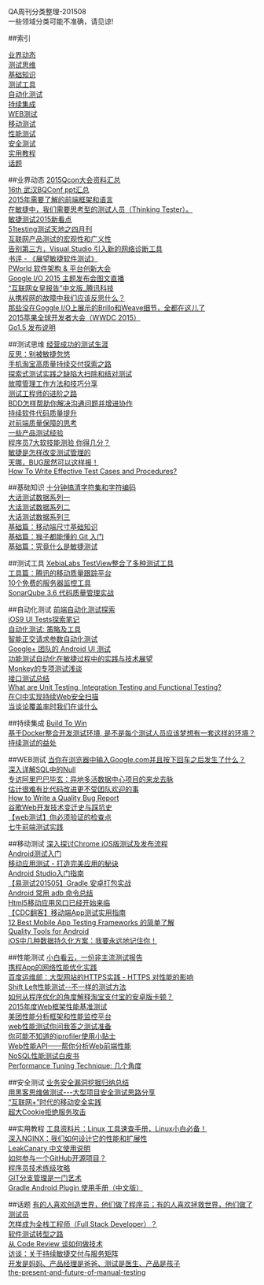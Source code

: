 QA周刊分类整理-201508<br />
一些领域分类可能不准确，请见谅!  


##索引

[业界动态](#NEWS)<br />
[测试思维](#TEST)<br />
[基础知识](#BASIC)<br />
[测试工具](#TESTTOOLS)<br />
[自动化测试](#AUTOTEST)<br />
[持续集成](#CI)<br />
[WEB测试](#WEBTEST)<br />
[移动测试](#MOBILETEST)<br />
[性能测试](#PERFORMANCETEST)<br />
[安全测试](#SECURITYTEST)<br />
[实用教程](#COURSE)<br />
[话题](#TOPICS)<br />

<a name="NEWS"></a>
##业界动态
[2015Qcon大会资料汇总](http://doc.hz.netease.com/pages/viewpage.action?pageId=45191251)  
[16th 武汉BQConf ppt汇总](http://doc.hz.netease.com/pages/viewpage.action?pageId=45203055)   
[2015年需要了解的前端框架和语言](http://www.oschina.net/news/64218/2015-frameworkds-need-to-learn)  
[在敏捷中，我们需要思考型的测试人员（Thinking Tester）。](http://www.infoq.com/cn/news/2015/03/creativity-agile-testing)  
[敏捷测试2015新看点](http://www.infoq.com/cn/news/2015/03/new-developments-agile-testing)  
[51testing测试天地之四月刊](http://download.51testing.com/magazine/51Testing_magazine37.pdf)  
[互联网产品测试的宏观性和广义性](http://doc.hz.netease.com/download/attachments/45198556/%E4%BA%92%E8%81%94%E7%BD%91%E4%BA%A7%E5%93%81%E6%B5%8B%E8%AF%95%E7%9A%84%E5%AE%8F%E8%A7%82%E6%80%A7%E5%92%8C%E5%B9%BF%E4%B9%89%E6%80%A7_15725.pdf)  
[告别第三方，Visual Studio 引入新的网络诊断工具](http://blog.jobbole.com/86787/)  
[书评 - 《展望敏捷软件测试》](http://www.infoq.com/cn/articles/agile-software-testing)  
[PWorld 软件架构 & 平台创新大会](http://pworld.qclub.io/index.html)  
[Google I/O 2015 主题发布会图文直播](http://www.cnbeta.com/articles/397909.htm)  
[“互联网女皇报告”中文版_腾讯科技](http://doc.hz.netease.com/download/attachments/46012706/%E2%80%9C%E4%BA%92%E8%81%94%E7%BD%91%E5%A5%B3%E7%9A%87%E6%8A%A5%E5%91%8A%E2%80%9D%E4%B8%AD%E6%96%87%E7%89%88_%E8%85%BE%E8%AE%AF%E7%A7%91%E6%8A%80.pdf)  
[从携程网的故障中我们应该反思什么？](http://www.infoq.com/cn/news/2015/05/rethink-ctrip-offline)  
[那些没在Goggle I/O上展示的Brillo和Weave细节，全都在这儿了](http://36kr.com/p/533402.html?utm_source=site_search)  
[2015苹果全球开发者大会（WWDC 2015）](http://tech.163.com/special/wwdc2015/)  
[Go1.5 发布说明](https://github.com/meilihao/TranslateProject/blob/master/201507%20Go%201.5%20Release%20Notes.md)


<a name="TEST"></a>
##测试思维
[经营成功的测试生涯](http://www.cnblogs.com/skytraveler/p/3546703.html)  
[反思：别被敏捷忽悠](http://www.infoq.com/cn/news/2014/02/agile-rethink)  
[手机淘宝高质量持续交付探索之路](http://www.testwo.com/article/379)  
[探索式测试实践之缺陷大扫除和结对测试](http://blog.sina.com.cn/s/blog_6cf812be01012h6l.html#bsh-161-314253713)  
[故障管理工作方法和技巧分享](http://weibo.com/p/1001603835134481714741)  
[测试工程师的进阶之路](http://www.ltesting.net/ceshi/ceshijishu/rjcsgcsrm/2015/0430/207949.html)  
[BDD怎样帮助你解决沟通问题并增进协作](http://www.infoq.com/cn/news/2015/05/BDD-collaboration)   
[持续软件代码质量提升](http://doc.hz.netease.com/download/attachments/45203055/%E6%8C%81%E7%BB%AD%E7%9A%84%E8%BD%AF%E4%BB%B6%E4%BB%A3%E7%A0%81%E8%B4%A8%E9%87%8F%E6%8F%90%E5%8D%87.pdf)   
[对前端质量保障的思考](http://www.51testing.com/html/36/n-2980636.html)  
[一些产品测试经验](http://www.jianshu.com/p/9f3041818702)  
[程序员7大软技能测验 你得几分？](http://www.codeceo.com/article/programmer-soft-skills-quiz.html)  
[敏捷是怎样改变测试管理的](http://www.infoq.com/cn/articles/agile-changed-test-management?utm_source=tuicool)  
[天哪，BUG居然可以这样报！](http://mp.weixin.qq.com/s?__biz=MjM5ODY4ODIxOA==&mid=205869689&idx=1&sn=cbcc4e0c648dd0bc4478c4c7d01a91ff&scene=5#rd)  
[How To Write Effective Test Cases and Procedures?](http://www.softwaretestingclass.com/how-to-write-effective-test-cases-and-procedures/?utm_source=tuicool)


<a name="BASIC"></a>
##基础知识
[十分钟搞清字符集和字符编码](http://cenalulu.github.io/linux/character-encoding/)  
[大话测试数据系列一](http://www.testwo.com/article/383)  
[大话测试数据系列二](http://www.testwo.com/article/384)  
[大话测试数据系列三](http://www.testwo.com/article/384)  
[基础篇：移动端尺寸基础知识](http://colachan.com/post/3435)  
[基础篇：猴子都能懂的 Git 入门](http://backlogtool.com/git-guide/cn/)  
[基础篇：究竟什么是敏捷测试](http://www.testtao.com/article-15694-1.html)  


<a name="TESTTOOLS"></a>
##测试工具
[XebiaLabs TestView整合了多种测试工具](http://www.infoq.com/cn/news/2015/07/xebialabs-testview)  
[工具篇：腾讯的移动质量跟踪平台](http://bugly.qq.com/)  
[10个免费的服务器监控工具](http://blog.jobbole.com/88115/)  
[SonarQube 3.6 代码质量管理实战](http://www.uml.org.cn/rjzl/201507213.asp)

<a name="AUTOTEST"></a>
##自动化测试
[前端自动化测试探索 ](http://fex.baidu.com/blog/2015/07/front-end-test/)  
[iOS9 UI Tests探索笔记 ](http://blog.csdn.net/zhao18933/article/details/46621999)  
[自动化测试: 策略及工具 ](http://liguanglei.name/blogs/2014/09/05/automation-test-strategy-and-tools/)  
[智能正交请求参数自动化测试](http://www.infoq.com/cn/articles/orthotropic-requesttestbase)  
[Google+ 团队的 Android UI 测试](http://allenlsy.com/android-ui-tests-in-google-plus-team/)  
[功能测试自动化在敏捷过程中的实践与技术展望](http://doc.hz.netease.com/download/attachments/45191251/%E5%8A%9F%E8%83%BD%E6%B5%8B%E8%AF%95%E8%87%AA%E5%8A%A8%E5%8C%96%E5%9C%A8%E6%95%8F%E6%8D%B7%E8%BF%87%E7%A8%8B%E4%B8%AD%E7%9A%84%E5%AE%9E%E8%B7%B5%E4%B8%8E%E6%8A%80%E6%9C%AF%E5%B1%95%E6%9C%9B.pdf)  
[Monkey的专项测试浅谈](http://www.testwo.com/article/402)  
[接口测试总结](blog.sina.com.cn/s/blog_6e0d94750102vjqf.html)  
[What are Unit Testing, Integration Testing and Functional Testing?](http://codeutopia.net/blog/2015/04/11/what-are-unit-testing-integration-testing-and-functional-testing/)  
[在CI中实现持续Web安全扫描](http://www.infoq.com/cn/articles/WebScan-CI)  
[当谈论覆盖率时我们在谈什么](http://liguanglei.name/blogs/2015/06/01/code-coverage-vs-test-coverage/)  




<a name="CI"></a>
##持续集成
[Build To Win ](http://zhuanlan.zhihu.com/goujianzhifa/20003750)  
[基于Docker整合开发测试环境, 是不是每个测试人员应该梦想有一套这样的环境？](http://dockone.io/article/342)    
[持续测试的益处](http://www.infoq.com/cn/news/2015/05/benefits-continuous-testing)  


<a name="WEBTEST"></a>
##WEB测试
[当你在浏览器中输入Google.com并且按下回车之后发生了什么？ ](http://blog.jobbole.com/84870/)  
[深入详解SQL中的Null](http://blog.jobbole.com/85902/)  
[专访阿里巴巴毕玄：异地多活数据中心项目的来龙去脉](http://www.infoq.com/cn/articles/interview-alibaba-bixuan)  
[估计很难有比代码改进更不受团队欢迎的事](http://www.newsmth.net/bbstcon.php?board=SoftEng&gid=88109&start=88109&pno=1)  
[How to Write a Quality Bug Report](http://university.utest.com/writing-quality-bug-reports-and-utest-etiquette/)  
[谷歌Web开发技术变迁史与踩坑史](http://36kr.com/p/533342.html?utm_source=site_search)  
[【web测试】你必须验证的检查点](http://www.sogouqa.com/2015/05/14/%e3%80%90web%e6%b5%8b%e8%af%95%e3%80%91%e4%bd%a0%e5%bf%85%e9%a1%bb%e9%aa%8c%e8%af%81%e7%9a%84%e6%a3%80%e6%9f%a5%e7%82%b9/?utm_source=tuicool)  
[七牛前端测试实践](http://weibo.com/p/1001603864951990185052?sudaref=toutiao.io)  

<a name="MOBILETEST"></a>
##移动测试
[深入探讨Chrome iOS版测试及发布流程](http://www.infoq.com/cn/articles/testing-releasing-chrome-ios)  
[Android测试入门](www.sage42.org/2013/11/25/getting-started-with-android-testing/)  
[移动应用测试 - 打造完美应用的秘诀](http://www.infoq.com/cn/articles/mobile-app-testing-the-secret-to-the-perfect-app)  
[Android Studio入门指南](http://blog.csdn.net/wirelessqa/article/details/14222041)  
[【易测试201505】Gradle 安卓打包实战](http://ks.netease.com/blog?id=2050)  
[Android 常用 adb 命令总结](https://testerhome.com/topics/2565)   
[Html5移动应用风口已经开始来临](http://www.cocoachina.com/game/20150629/12306.html)  
[【CDC翻客】移动端App测试实用指南](http://cdc.tencent.com/?p=6545)  
[12 Best Mobile App Testing Frameworks 的简单了解](https://testerhome.com/topics/2416)  
[Quality Tools for Android](https://github.com/stephanenicolas/Quality-Tools-for-Android)  
[iOS中几种数据持久化方案：我要永远地记住你！](http://www.cocoachina.com/ios/20150720/12610.html)  

<a name="PERFORMANCETEST"></a>
##性能测试
[小白看云，一份非主流测试报告 ](http://mp.weixin.qq.com/s?__biz=MzA5MjA2MjgyNg==&mid=206406218&idx=1&sn=73269f52333b2a043842ca1972ed5f84&scene=5#rd)  
[携程App的网络性能优化实践](http://www.infoq.com/cn/articles/how-ctrip-improves-app-networking-performance)  
[百度运维部：大型网站的HTTPS实践 - HTTPS 对性能的影响](http://op.baidu.com/2015/04/https-s01a02/)  
[Shift Left性能测试--不一样的测试方法](http://www.uml.org.cn/Test/201410204.asp)  
[如何从程序优化的角度解释淘宝支付宝的安卓版卡顿？](http://www.zhihu.com/question/30033704/answer/46615625)  
[2015年度Web框架性能基准测试](http://www.infoq.com/cn/news/2015/04/web-frameworks-benchmark-2015)  
[美团性能分析框架和性能监控平台](http://www.tuicool.com/articles/UFJvee)  
[web性能测试你问我答之测试准备](http://ks.netease.com/blog?id=2216)  
[你可能不知道的jprofiler使用小贴士](http://ks.netease.com/blog?id=2198)  
[Web性能API——帮你分析Web前端性能](http://www.infoq.com/cn/news/2015/06/web-performance-api)  
[NoSQL性能测试白皮书](http://www.infoq.com/cn/articles/nosql-performance-test)    
[Performance Tuning Technique: 几个角度](http://liguanglei.name/blogs/2012/03/11/performance-tuning-technique/)	 



<a name="SECURITYTEST"></a>
##安全测试
[业务安全漏洞挖掘归纳总结 ](http://drops.wooyun.org/web/6917)  
[用黑客思维做测试---大型项目安全测试思路分享 ](http://www.taobaotest.com/blogs/2559)  
[“互联网+”时代的移动安全实践](http://www.infoq.com/cn/news/2015/07/mobile-security)  
[超大Cookie拒绝服务攻击](http://blog.jobbole.com/87394/)

<a name="COURSE"></a>
##实用教程
[工具资料片：Linux 工具速查手册，Linux小白必备！](http://http//linuxtools-rst.readthedocs.org/zh_CN/latest/base/index.html)  
[深入NGINX：我们如何设计它的性能和扩展性 ](http://www.cnbeta.com/articles/402709.htm)  
[LeakCanary 中文使用说明 ](http://www.liaohuqiu.net/cn/posts/leak-canary-read-me/)  
[如何参与一个GitHub开源项目？ ](http://mp.weixin.qq.com/s?__biz=MjM5MzA0ODkyMA==&mid=200909764&idx=1&sn=5184c6637977a94916508379b194f3e0)  
[程序员技术练级攻略](http://coolshell.cn/articles/4990.html)  
[GIT分支管理是一门艺术](http://roclinux.cn/?p=2129)  
[Gradle Android Plugin 使用手册（中文版）](http://chaosleong.gitbooks.io/gradle-for-android/content/)  


<a name="TOPICS"></a>
##话题
[有的人喜欢创造世界，他们做了程序员；有的人喜欢拯救世界，他们做了测试员](http://www.zhihu.com/question/20269633)  
[怎样成为全栈工程师（Full Stack Developer）？ ](http://www.zhihu.com/question/22420900)  
[软件测试转型之路](www.infoq.com/cn/articles/transformation-way-software-testing/)  
[从 Code Review 谈如何做技术](www.testwo.com/article/378)  
[访谈：关于持续敏捷交付与服务矩阵](http://www.infoq.com/cn/articles/book-unblock-continuous-agile)    
[开发是妈妈、产品经理是爸爸、测试是医生、产品是孩子](http://www.testwo.com/article/387)  
[the-present-and-future-of-manual-testing](http://blog.utest.com/2015/07/14/the-present-and-future-of-manual-testing/)  




